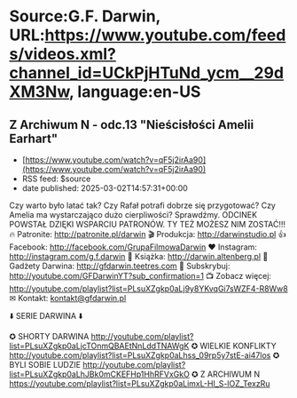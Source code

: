 # Source:G.F. Darwin, URL:https://www.youtube.com/feeds/videos.xml?channel_id=UCkPjHTuNd_ycm__29dXM3Nw, language:en-US

## Z Archiwum N - odc.13 "Nieścisłości Amelii Earhart"
 - [https://www.youtube.com/watch?v=qF5j2irAa90](https://www.youtube.com/watch?v=qF5j2irAa90)
 - RSS feed: $source
 - date published: 2025-03-02T14:57:31+00:00

Czy warto było latać tak? Czy Rafał  potrafi dobrze się przygotować? Czy Amelia ma wystarczająco dużo cierpliwości? Sprawdźmy.
ODCINEK POWSTAŁ DZIĘKI WSPARCIU PATRONÓW. TY TEŻ MOŻESZ NIM ZOSTAĆ!!!
🔥 Patronite: http://patronite.pl/darwin
🎬 Produkcja: http://darwinstudio.pl
👍 Facebook: http://facebook.com/GrupaFilmowaDarwin
❤ Instagram: http://instagram.com/g.f.darwin
📖 Książka: http://darwin.altenberg.pl
🛒 Gadżety Darwina: http://gfdarwin.teetres.com
🔔 Subskrybuj: http://youtube.com/GFDarwinYT?sub_confirmation=1
📺 Zobacz więcej: http://youtube.com/playlist?list=PLsuXZgkp0aLj9y8YKvqGi7sWZF4-R8Ww8
✉︎ Kontakt: kontakt@gfdarwin.pl

⬇️ SERIE DARWINA ⬇️

✪ SHORTY DARWINA http://youtube.com/playlist?list=PLsuXZgkp0aLjcTOnmQBAEtNnLddTNAWgK
✪ WIELKIE KONFLIKTY http://youtube.com/playlist?list=PLsuXZgkp0aLhss_09rp5y7stE-ai47los
✪ BYLI SOBIE LUDZIE http://youtube.com/playlist?list=PLsuXZgkp0aLhJBk0mCKEFHp1HhRFVxGkO
✪ Z ARCHIWUM N https://youtube.com/playlist?list=PLsuXZgkp0aLimxL-HI_S-lOZ_TexzRu

